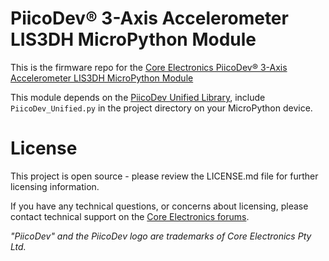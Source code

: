 # PiicoDev® 3-Axis Accelerometer LIS3DH MicroPython Module

This is the firmware repo for the [Core Electronics PiicoDev® 3-Axis Accelerometer LIS3DH MicroPython Module](https://core-electronics.com.au/catalog/product/view/sku/CE08705)

This module depends on the [PiicoDev Unified Library](https://github.com/CoreElectronics/CE-PiicoDev-Unified), include `PiicoDev_Unified.py` in the project directory on your MicroPython device.

# License
This project is open source - please review the LICENSE.md file for further licensing information.

If you have any technical questions, or concerns about licensing, please contact technical support on the [Core Electronics forums](https://forum.core-electronics.com.au/).

*\"PiicoDev\" and the PiicoDev logo are trademarks of Core Electronics Pty Ltd.*
